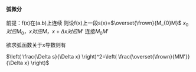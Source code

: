 #### 弧微分

前提：f(x)在(a.b)上连续
则设f(x)上一段s(x)=$\overset{\frown}{M_{0}M}$
$x_{0}对应M_{0}，x对应M，x+\Delta x对应M'$
连接$M_{0}M'$

欲求弧函数关于x导数则有

$\left( \frac{\Delta s}{\Delta x} \right)^2=\left( \frac{\overset{\frown}{MM'}}{\Delta x} \right)$

